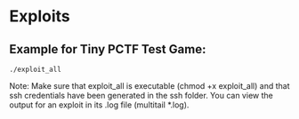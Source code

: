# Exploits

## Example for Tiny PCTF Test Game:
```shell
./exploit_all
```
Note: Make sure that exploit_all is executable (chmod +x exploit_all) and that ssh credentials have been generated in the ssh folder. You can view the output for an exploit in its .log file (multitail *.log).
